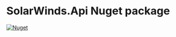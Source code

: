 # SolarWinds.Api Nuget package

[![Nuget](https://img.shields.io/nuget/v/SolarWinds.Api)](https://www.nuget.org/packages/SolarWinds.Api/)
